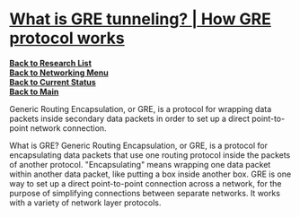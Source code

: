 # **[What is GRE tunneling? | How GRE protocol works](https://www.cloudflare.com/learning/network-layer/what-is-gre-tunneling/)**

**[Back to Research List](../../research_list.md)**\
**[Back to Networking Menu](./networking_menu.md)**\
**[Back to Current Status](../../../development/status/weekly/current_status.md)**\
**[Back to Main](../../../README.md)**

Generic Routing Encapsulation, or GRE, is a protocol for wrapping data packets inside secondary data packets in order to set up a direct point-to-point network connection.

What is GRE?
Generic Routing Encapsulation, or GRE, is a protocol for encapsulating data packets that use one routing protocol inside the packets of another protocol. "Encapsulating" means wrapping one data packet within another data packet, like putting a box inside another box. GRE is one way to set up a direct point-to-point connection across a network, for the purpose of simplifying connections between separate networks. It works with a variety of network layer protocols.
